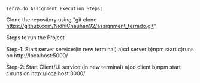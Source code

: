     Terra.do Assignment Execution Steps:
Clone the repository using "git clone https://github.com/NidhiChauhan92/assignment_terrado.git"

Steps to run the Project

Step-1: Start server service:(in new terminal)
        a)cd server
        b)npm start
        c)runs on http://localhost:5000/


Step-2: Start Client/UI service:(in new terminal)
        a)cd client
        b)npm start
        c)runs on http://localhost:3000/




